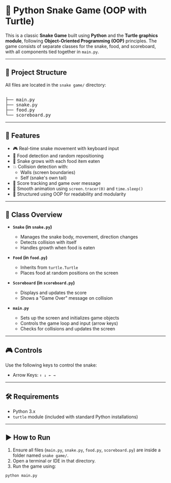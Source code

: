 # 🐍 Python Snake Game (OOP with Turtle)

This is a classic **Snake Game** built using **Python** and the **Turtle graphics module**, following **Object-Oriented Programming (OOP)** principles. The game consists of separate classes for the snake, food, and scoreboard, with all components tied together in `main.py`.

---

## 📁 Project Structure

All files are located in the `snake game/` directory:

<pre> <br>├── main.py <br>├── snake.py <br>├── food.py <br>└── scoreboard.py </pre>
---

## 🚀 Features

- 🎮 Real-time snake movement with keyboard input
- 🍎 Food detection and random repositioning
- 🐍 Snake grows with each food item eaten
- 💥 Collision detection with:
  - Walls (screen boundaries)
  - Self (snake's own tail)
- 🧠 Score tracking and game over message
- 🐢 Smooth animation using `screen.tracer(0)` and `time.sleep()`
- 🧱 Structured using OOP for readability and modularity

---

## 🧠 Class Overview

- **`Snake` (in `snake.py`)**
  - Manages the snake body, movement, direction changes
  - Detects collision with itself
  - Handles growth when food is eaten

- **`Food` (in `food.py`)**
  - Inherits from `turtle.Turtle`
  - Places food at random positions on the screen

- **`Scoreboard` (in `scoreboard.py`)**
  - Displays and updates the score
  - Shows a "Game Over" message on collision

- **`main.py`**
  - Sets up the screen and initializes game objects
  - Controls the game loop and input (arrow keys)
  - Checks for collisions and updates the screen

---

## 🎮 Controls

Use the following keys to control the snake:

- Arrow Keys: `↑ ↓ ← →`

---

## 🛠 Requirements

- Python 3.x
- `turtle` module (included with standard Python installations)

---

## ▶️ How to Run

1. Ensure all files (`main.py`, `snake.py`, `food.py`, `scoreboard.py`) are inside a folder named `snake game/`.
2. Open a terminal or IDE in that directory.
3. Run the game using:

```bash
python main.py

